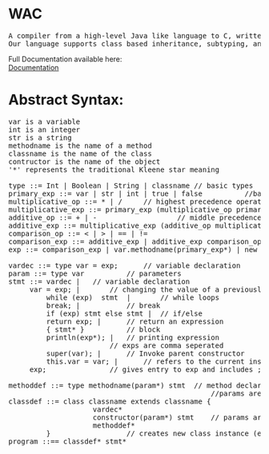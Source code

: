 # WAC
<pre>
A compiler from a high-level Java like language to C, written in Java.
Our language supports class based inheritance, subtyping, and method overloading.
</pre>

Full Documentation available here: </br>
[Documentation](https://docs.google.com/document/d/1D54NprSTMD1AnkS6pM9GCNO9lue8hvOgruq8MsPTTIs/edit?usp=sharing)

# Abstract Syntax:
<pre>
var is a variable
int is an integer
str is a string
methodname is the name of a method
classname is the name of the class
contructor is the name of the object
'*' represents the traditional Kleene star meaning

type ::= Int | Boolean | String | classname	// basic types
primary_exp ::= var | str | int | true | false			//base case values
multiplicative_op ::= * | /		// highest precedence operators
multiplicative_exp ::= primary_exp (multiplicative_op primary_exp)*	// highest precedence expressions
additive_op ::= + | -					// middle precedence operators
additive_exp ::= multiplicative_exp (additive_op multiplicative_exp)*	 // middle precedence expressions
comparison_op ::= < | > | == | !=
comparison_exp ::= additive_exp | additive_exp comparison_op additive_exp 	//lowest precedence expressions
exp ::= comparison_exp | var.methodname(primary_exp*) | new classname(exp*) 	    // recursive expressions | non recursive expressions
	                                  					    // both lists are comma seperated
vardec ::= type var = exp;		// variable declaration
param ::= type var			// parameters
stmt ::= vardec | 	// variable declaration
	 var = exp; |		// changing the value of a previously instantiated variable
         while (exp)  stmt  | 		// while loops
         break; | 			// break
         if (exp) stmt else stmt | 	// if/else
         return exp; | 		// return an expression
         { stmt* } 			// block
         println(exp*); |	// printing expression
				        // exps are comma seperated
         super(var); | 		// Invoke parent constructor
         this.var = var; | 		// refers to the current instance
	 exp;				// gives entry to exp and includes ;
	 
methoddef ::= type methodname(param*) stmt 	// method declaration
                                                //params are comma seperated
classdef ::= class classname extends classname {
                    vardec*
                    constructor(param*) stmt	// params are comma seperated
                    methoddef*
         }					// creates new class instance (extends classname is optional)
program ::== classdef* stmt*
</pre>
